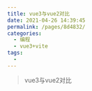 ```yaml
---
title: vue3与vue2对比
date: 2021-04-26 14:39:45
permalink: /pages/8d4832/
categories:
  - 编程
  - vue3+vite
tags:
  - 
---
```

> vue3与vue2对比


